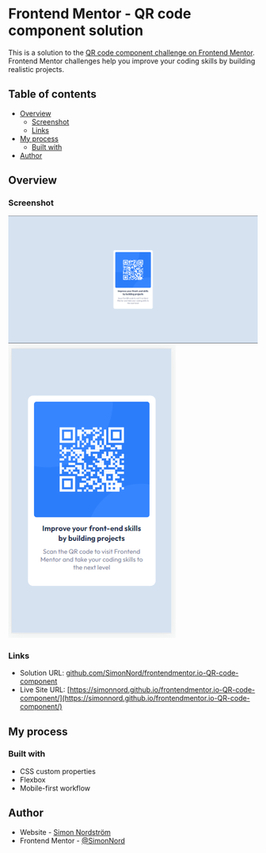 # Frontend Mentor - QR code component solution

This is a solution to the [QR code component challenge on Frontend Mentor](https://www.frontendmentor.io/challenges/qr-code-component-iux_sIO_H). Frontend Mentor challenges help you improve your coding skills by building realistic projects.

## Table of contents

- [Overview](#overview)
  - [Screenshot](#screenshot)
  - [Links](#links)
- [My process](#my-process)
  - [Built with](#built-with)
- [Author](#author)

## Overview

### Screenshot

![desktop](./images/solution-desktop.png)
![mobile](./images/solution-mobile.png)

### Links

- Solution URL: [github.com/SimonNord/frontendmentor.io-QR-code-component](https://github.com/SimonNord/frontendmentor.io-QR-code-component)
- Live Site URL: [https://simonnord.github.io/frontendmentor.io-QR-code-component/](https://simonnord.github.io/frontendmentor.io-QR-code-component/)

## My process

### Built with

- CSS custom properties
- Flexbox
- Mobile-first workflow

## Author

- Website - [Simon Nordström](TBD)
- Frontend Mentor - [@SimonNord](https://www.frontendmentor.io/profile/SimonNord)
